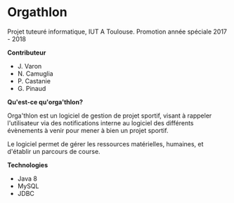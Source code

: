 # Orgathlon

Projet tuteuré informatique, IUT A Toulouse.
Promotion année spéciale 2017 - 2018

**Contributeur**
- J. Varon
- N. Camuglia
- P. Castanie
- G. Pinaud

**Qu'est-ce qu'orga'thlon?**

Orga'thlon est un logiciel de gestion de projet sportif, visant à rappeler l'utilisateur via des notifications interne au logiciel des différents évènements à venir pour mener à bien un projet sportif.

Le logiciel permet de gérer les ressources matérielles, humaines, et d'établir un parcours de course.

**Technologies**
- Java 8
- MySQL
- JDBC
